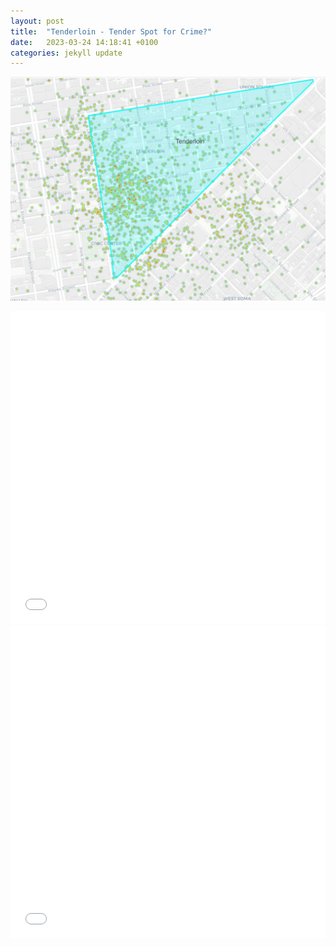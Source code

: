 ```yaml
---
layout: post
title:  "Tenderloin - Tender Spot for Crime?"
date:   2023-03-24 14:18:41 +0100
categories: jekyll update
---
```


![please work2](/drugs.JPG)

<iframe src="/TimeHeatmap.html"
    sandbox="allow-same-origin allow-scripts"
    width="100%"
    height="500"
    scrolling="no"
    seamless="seamless"
    frameborder="0">
</iframe>

<iframe src="/bokeh.html"
    sandbox="allow-same-origin allow-scripts"
    width="100%"
    height="500"
    scrolling="no"
    seamless="seamless"
    frameborder="0">
</iframe>